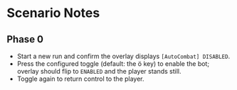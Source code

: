 # Scenario Notes

## Phase 0
- Start a new run and confirm the overlay displays `[AutoCombat] DISABLED`.
- Press the configured toggle (default: the ö key) to enable the bot; overlay should flip to `ENABLED` and the player stands still.
- Toggle again to return control to the player.

